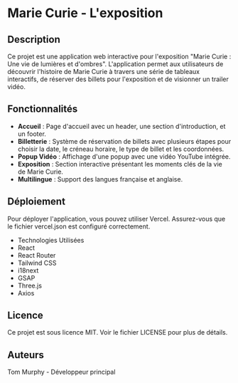 # Marie Curie - L'exposition

## Description

Ce projet est une application web interactive pour l'exposition "Marie Curie : Une vie de lumières et d'ombres". L'application permet aux utilisateurs de découvrir l'histoire de Marie Curie à travers une série de tableaux interactifs, de réserver des billets pour l'exposition et de visionner un trailer vidéo.

## Fonctionnalités

- **Accueil** : Page d'accueil avec un header, une section d'introduction, et un footer.
- **Billetterie** : Système de réservation de billets avec plusieurs étapes pour choisir la date, le créneau horaire, le type de billet et les coordonnées.
- **Popup Vidéo** : Affichage d'une popup avec une vidéo YouTube intégrée.
- **Exposition** : Section interactive présentant les moments clés de la vie de Marie Curie.
- **Multilingue** : Support des langues française et anglaise.

## Déploiement

Pour déployer l'application, vous pouvez utiliser Vercel. Assurez-vous que le fichier vercel.json est configuré correctement.

- Technologies Utilisées
- React
- React Router
- Tailwind CSS
- i18next
- GSAP
- Three.js
- Axios

## Licence

Ce projet est sous licence MIT. Voir le fichier LICENSE pour plus de détails.

## Auteurs

Tom Murphy - Développeur principal